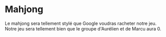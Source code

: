 # Mahjong
Le mahjong sera tellement stylé que Google voudras racheter notre jeu. Notre jeu sera tellement bien que le groupe d'Aurélien et de Marcu aura 0.
